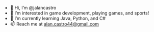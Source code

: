 - 👋 Hi, I’m @jalancastro
- 👀 I’m interested in game development, playing games, and sports!
- 🌱 I’m currently learning Java, Python, and C#
- 📫 Reach me at alan.castro44@gmail.com

<!---
jalancastro/jalancastro is a ✨ special ✨ repository because its `README.md` (this file) appears on your GitHub profile.
You can click the Preview link to take a look at your changes.
--->
